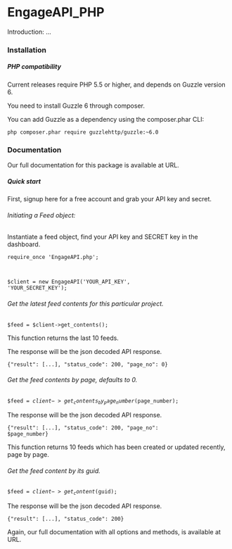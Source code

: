 # EngageAPI_PHP
 
Introduction: ...
### Installation

##### PHP compatibility
Current releases require PHP 5.5 or higher, and depends on Guzzle version 6.

You need to install Guzzle 6 through composer.

You can add Guzzle as a dependency using the composer.phar CLI:

<code>php composer.phar require guzzlehttp/guzzle:~6.0</code>

### Documentation
Our full documentation for this package is available at URL.

##### Quick start
First, signup here for a free account and grab your API key and secret.

###### Initiating a Feed object:

Instantiate a feed object, find your API key and SECRET key in the dashboard.

<code>require_once 'EngageAPI.php';

$client = new EngageAPI('YOUR_API_KEY', 'YOUR_SECRET_KEY');</code>

###### Get the latest feed contents for this particular project.

<code>$feed = $client->get_contents();</code>

This function returns the last 10 feeds.

The response will be the json decoded API response.

<code>{"result": [...], "status_code": 200, "page_no": 0}</code>

###### Get the feed contents by page, defaults to 0.

<code>$feed = $client->get_contents_by_page_number($page_number);</code>

The response will be the json decoded API response.

<code>{"result": [...], "status_code": 200, "page_no": $page_number}</code>

This function returns 10 feeds which has been created or updated recently, page by page.

###### Get the feed content by its guid.

<code>$feed = $client->get_content($guid);</code>

The response will be the json decoded API response.

<code>{"result": [...], "status_code": 200}</code>

Again, our full documentation with all options and methods, is available at URL.

